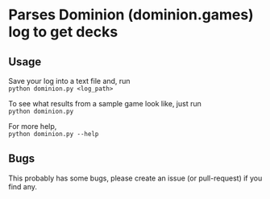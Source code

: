 # Parses Dominion (dominion.games) log to get decks


## Usage
Save your log into a text file and, run  
    `python dominion.py <log_path>`

To see what results from a sample game look like, just run  
    `python dominion.py`
    
For more help,  
    `python dominion.py --help`


## Bugs
This probably has some bugs, please create an issue (or pull-request) 
if you find any.

